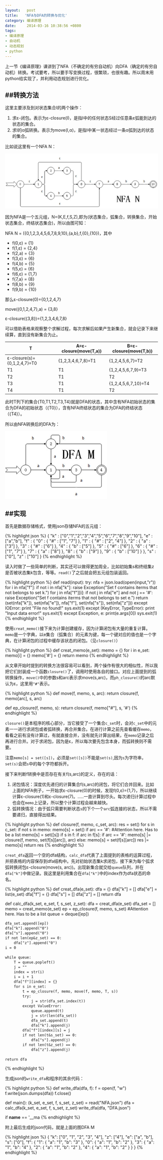 ```yaml
--- 
layout:   post
title:   'NFA与DFA的转换与优化'
category: 编译原理
date:     2014-03-16 10:38:56 +0800
tags: 
- 编译原理
- 自动机
- 动态规划
- python
---
```


上一节《编译原理》课讲到了NFA（不确定的有穷自动机）向DFA（确定的有穷自动机）转换。考试要考，所以要手写变换过程，很繁琐，也很有趣。所以周末用python给实现了，并利用动态规划进行优化。

##转换方法
---------

这里主要涉及到对状态集合I的两个操作：
1. 求&#949;-闭包。表示为&#949;-closure(I)，是指I中的任何状态S经过任意条&#949;弧能到达的状态的集合。
2. 求I的&#945;弧转换。表示为move(I,&#945;)，是指I中某一状态经过一条&#945;弧到达的状态的集合。

比如说这里有一个NFA N：

![NFA][nfa]

因为NFA是一个五元组，N=(K,E,f,S,Z),即为(状态集合，弧集合，转换集合，开始状态集合，终结状态集合)，所以由图可知：

NFA N = ({0,1,2,3,4,5,6,7,8,9,10},{a,b},f,{0},{10})，其中

* f(0,&#949;) = {1}
* f(1,&#949;) = {2,4}
* f(2,a) = {3}
* f(3,&#949;) = {6}
* f(4,b) = {5}
* f(5,&#949;) = {6}
* f(6,&#949;) = {1,7}
* f{7,a} = {8}
* f(8,b) = {9}
* f(9,b) = {10}

<!--more-->

那么&#949;-closure(0)={0,1,2,4,7}

move({0,1,2,4,7},a) = {3,8}

&#949;-closure({3,8})={1,2,3,4,6,7,8}

可以借助表格来观察整个求解过程，每次求解后如果产生新集合，就会记录下来继续算，直到没有新集合为止。

<table class="table table-bordered table-striped table-condensed">
   <thead>
      <th>T</th>
      <th>A=&#949;-closure(move(T,a))</th>
      <th>B=&#949;-closure(move(T,b))</th>
   </thead>
   <tr>
      <td>&#949;-closure(s)={0,1,2,4,7}=T0</td>
      <td>{1,2,3,4,6,7,8}=T1</td>
      <td>{1,2,4,5,6,7}=T2</td>
   </tr>
   <tr>
      <td>T1</td>
      <td>T1</td>
      <td>{1,2,4,5,6,7,9}=T3</td>
   </tr>
   <tr>
      <td>T2</td>
      <td>T1</td>
      <td>T2</td>
   </tr>
   <tr>
      <td>T3</td>
      <td>T1</td>
      <td>{1,2,4,5,6,7,10}=T4</td>
   </tr>
   <tr>
      <td>T4</td>
      <td>T1</td>
      <td>T2</td>
   </tr>
</table>

此时T列下的集合{T0,T1,T2,T3,T4}就是DFA的状态，其中含有NFA初始状态的集合为DFA的初始状态（{T0}），含有NFA终结状态的集合为DFA的终结状态（{T4}）。

所以由NFA转换后的DFA为：

![DFA][dfa]

##实现
-------

首先是数据存储格式，使用json存储NFA的五元组：

{% highlight json %}
{
	"k" : ["0","1","2","3","4","5","6","7","8","9","10"],
	"e" : ["a","b"],
	"f" : {
		"0" : {
			"#" : ["1", "7"]
		},
		"1" : {
			"#" : ["2", "4"]
		},
		"2" : {
			"a" : ["3"]
		},
		"3" : {
			"#" : ["6"]
		},
		"4" : {
			"b" : ["5"]
		},
		"5" : {
			"#" : ["6"]
		},
		"6" : {
			"#" : ["1", "7"]
		},
		"7" : {
			"a" : ["8"]
		},
		"8" : {
			"b" : ["9"]
		},
		"9" : {
			"b" : ["10"]
		}
	},
	"s" : ["0"],
	"z" : ["10"]
}
{% endhighlight %}

读入时做了一些简单的判断，其实还可以做得更加周全，比如初始集s和终结集z是否被状态集k包含，等等。`read()`了之后就会把五元组包装返回。

{% highlight python %}
def read(input):
	try:
		nfa = json.load(open(input,"r"))
		for i in nfa["f"]:
			if not i in nfa["k"]:
				raise Exception("Set f contains iterms that not belongs to set k.")
			for j in nfa["f"][i]:
				if not j in nfa["e"] and not j == '#':
					raise Exception("Set f contains iterms that not belongs to set e.")
		return (set(nfa["k"]), set(nfa["e"]), nfa["f"], set(nfa["s"]), set(nfa["z"]))
	except IOError:
		print "File no found!"
		sys.exit(1)
	except (KeyError, TypeError):
		print "Input data error!"
		sys.exit(1)
	except Exception, e:
		print(e.args[0])
		sys.exit(1)
{% endhighlight %}

使用`creat_memo()`接下来为计算创建缓存，因为计算闭包有大量的重复计算。`memo`是一个字典，以e集合（弧集合）的元素为键，每一个键对应的值也是一个字典，在计算闭包的过程中缓存该状态的闭包。（见`closure()`）

{% highlight python %}
def creat_memo(e_set):
	memo = {}
	for i in e_set:
		memo[i] = {}
	memo['#'] = {}
	return memo
{% endhighlight %}

从文章开始时提到的转换方法很容易可以看到，两个操作有很大的相似性，所以我把它们封装成一个函数`closure()`了，调用时使用各自的接口。对应上面提到的弧转换操作，`move()`中的参数s和arc表示求move(s,arc)，而`ph_closure()`的arc默认为&#949;，这里用`"#"`表示。

{% highlight python %}
def move(f, memo, s, arc):
	return closure(f, memo[arc], s, arc)

def ep_closure(f, memo, s):
	return closure(f, memo["#"], s, '#')
{% endhighlight %}

`closure()`是本程序的核心部分，当它接受了一个集合`c_set`时，会对`c_set`中的元素一一进行求闭包或者弧转换，再合并集合。在进行计算之前先查看缓存`memo`，看看之前有没有计算过，有就直接合并，没有就先计算出结果，在`memo`记录之后再进行合并。对于求闭包，因为是&#949;，所以每次要先包含本身，而弧转换则不需要。

注意`memo[s] = set([s])`，必须是`set([s])`不能是`set(s)`,因为`s`为字符串，`set(s)`会把`s`中的每个字符都拆开。

接下来判断f转换中是否存在有关f(s,arc)的定义，存在的话：
1. 闭包情况：深度优先递归的计算集合f(s,arc)的闭包，将它们合并回来。比如上面的NFA例子，一开始求&#949;-closure(0)的时候，发现f(0,&#949;)={1,7}，所以继续计算&#949;-closure(1)和&#949;-closure(7)。.....一直计算到尽头。每次递归计算过程中也会在`memo`上记录，所以整个计算过程会越来越快。
2. 弧转换情况：由于弧只需要判断状态`s`的下个一个`arc`弧连接的状态，所以不需要递归，直接得出结果。

{% highlight python %}
def closure(f, memo, c_set, arc):
	res = set()
	for s in c_set:
		if not s in memo:
			memo[s] = set()
			if arc == '#':
				#Attention here. Has to be a list
				memo[s] = set([s])
			if s in f:
				if arc in f[s]:
					if arc == '#':
						memo[s] |= closure(f, memo, set(f[s][arc]), arc)
					else:
						memo[s] = set(f[s][arc])
		res |= memo[s]
	return res
{% endhighlight %}

`creat_dfa`返回一个空的dfa结构，`calc_dfa`代表了上面提到的表格的运算过程，并把表格的内容保存到dfa结构中。先对初始状态集k求闭包，接下来为每个弧求弧转换闭包&#949;-closure(move(s, arc))。出现新集合就交给`queue`队列，并在`dfa["k"]`中做记录。我这里是利用集合在`dfa["k"]`中的index作为dfa状态的命名。

{% highlight python %}
def creat_dfa(e_set):
	dfa = {}
	dfa["k"] = []
	dfa["e"] = list(e_set)
	dfa["f"] = {}
	dfa["s"] = []
	dfa["z"] = []
	return dfa

def calc_dfa(k_set, e_set, f, s_set, z_set):
	dfa = creat_dfa(e_set)
	dfa_set = []
	memo = creat_memo(e_set)
	ep = ep_closure(f, memo, s_set)
	#Attention here. Has to be a list
	queue = deque([ep])

	dfa_set.append([ep])
	dfa["k"].append("0")
	dfa["s"].append("0")
	if not len(ep&z_set) == 0:
		dfa["z"].append("0")
	i = 0

	while queue:
		T = queue.popleft()
		j = ""
		index = str(i)
		i = i + 1
		dfa["f"][index] = {}
		for s in e_set:
			t = ep_closure(f, memo, move(f, memo, T, s))
			try:
				j = str(dfa_set.index(t))
			except ValueError:
				queue.append(t)
				j = str(len(dfa_set))
				dfa_set.append(t)
				dfa["k"].append(j)
			dfa["f"][index][s] = j
			if not len(t&s_set) == 0:
				dfa["s"].append(j)
			if not len(t&z_set) == 0:
				dfa["z"].append(j)

	return dfa
{% endhighlight %}

生成json的`write_dfa`和程序的其余代码：

{% highlight python %}
def write_dfa(dfa, f):
	f = open(f, "w")
	f.write(json.dumps(dfa))
	f.close()

def main():
	(k_set, e_set, f, s_set, z_set) = read("NFA.json")
	dfa = calc_dfa(k_set, e_set, f, s_set, z_set)
	write_dfa(dfa, "DFA.json")
	

if __name__ == '__ma
{% endhighlight %}

附上最后生成的json代码，就是上面的图DFA M

{% highlight json %}
{
	"k": ["0", "1", "2", "3", "4"], 
	"z": ["4"], 
	"e": ["a", "b"], 
	"s": ["0"], 
	"f": {
		"1": {
			"a": "1", 
			"b": "3"
		}, 
		"0": {
			"a": "1", 
			"b": "2"
		}, 
		"3": {
			"a": "1", 
			"b": "4"
		}, 
		"2": {
			"a": "1", 
			"b": "2"
		}, 
		"4": {
			"a": "1", 
			"b": "2"
		}
	}
}
{% endhighlight %}

[nfa]: /assets/files/2014-3-16-nfa-to-dfa/nfa.jpg
[dfa]: /assets/files/2014-3-16-nfa-to-dfa/dfa.jpg